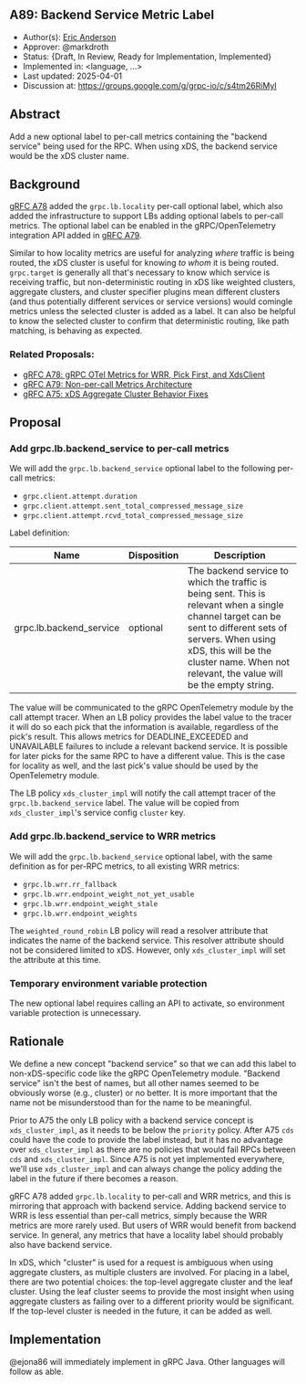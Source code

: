 A89: Backend Service Metric Label
----
* Author(s): [Eric Anderson](https://github.com/ejona86)
* Approver: @markdroth
* Status: {Draft, In Review, Ready for Implementation, Implemented}
* Implemented in: <language, ...>
* Last updated: 2025-04-01
* Discussion at: https://groups.google.com/g/grpc-io/c/s4tm26RiMyI

## Abstract

Add a new optional label to per-call metrics containing the "backend service"
being used for the RPC. When using xDS, the backend service would be the xDS
cluster name.

## Background

[gRFC A78][] added the `grpc.lb.locality` per-call optional label, which also
added the infrastructure to support LBs adding optional labels to per-call
metrics. The optional label can be enabled in the gRPC/OpenTelemetry integration
API added in [gRFC A79][].

Similar to how locality metrics are useful for analyzing _where_ traffic is
being routed, the xDS cluster is useful for knowing _to whom_ it is being
routed. `grpc.target` is generally all that's necessary to know which service is
receiving traffic, but non-deterministic routing in xDS like weighted clusters,
aggregate clusters, and cluster specifier plugins mean different clusters (and
thus potentially different services or service versions) would comingle metrics
unless the selected cluster is added as a label. It can also be helpful to know
the selected cluster to confirm that deterministic routing, like path matching,
is behaving as expected.

### Related Proposals:
* [gRFC A78: gRPC OTel Metrics for WRR, Pick First, and XdsClient][gRFC A78]
* [gRFC A79: Non-per-call Metrics Architecture][gRFC A79]
* [gRFC A75: xDS Aggregate Cluster Behavior Fixes][gRFC A75]

[gRFC A78]: A78-grpc-metrics-wrr-pf-xds.md#per-call-metrics
[gRFC A79]: A79-non-per-call-metrics-architecture.md
[gRFC A75]: A75-xds-aggregate-cluster-behavior-fixes.md

## Proposal

### Add grpc.lb.backend_service to per-call metrics

We will add the `grpc.lb.backend_service` optional label to the following
per-call metrics:
- `grpc.client.attempt.duration`
- `grpc.client.attempt.sent_total_compressed_message_size`
- `grpc.client.attempt.rcvd_total_compressed_message_size`

Label definition:

| Name        | Disposition | Description |
| ----------- | ----------- | ----------- |
| grpc.lb.backend_service | optional | The backend service to which the traffic is being sent. This is relevant when a single channel target can be sent to different sets of servers. When using xDS, this will be the cluster name. When not relevant, the value will be the empty string. |

The value will be communicated to the gRPC OpenTelemetry module by the call
attempt tracer. When an LB policy provides the label value to the tracer it
will do so each pick that the information is available, regardless of the pick's
result. This allows metrics for DEADLINE_EXCEEDED and UNAVAILABLE failures to
include a relevant backend service. It is possible for later picks for the same
RPC to have a different value. This is the case for locality as well, and the
last pick's value should be used by the OpenTelemetry module.

The LB policy `xds_cluster_impl` will notify the call attempt tracer of the
`grpc.lb.backend_service` label. The value will be copied from
`xds_cluster_impl`'s service config `cluster` key.

### Add grpc.lb.backend_service to WRR metrics

We will add the `grpc.lb.backend_service` optional label, with the same
definition as for per-RPC metrics, to all existing WRR metrics:
- `grpc.lb.wrr.rr_fallback`
- `grpc.lb.wrr.endpoint_weight_not_yet_usable`
- `grpc.lb.wrr.endpoint_weight_stale`
- `grpc.lb.wrr.endpoint_weights`

The `weighted_round_robin` LB policy will read a resolver attribute that
indicates the name of the backend service. This resolver attribute should not be
considered limited to xDS. However, only `xds_cluster_impl` will set the
attribute at this time.

### Temporary environment variable protection

The new optional label requires calling an API to activate, so environment
variable protection is unnecessary.

## Rationale

We define a new concept "backend service" so that we can add this label to
non-xDS-specific code like the gRPC OpenTelemetry module. "Backend service"
isn't the best of names, but all other names seemed to be obviously worse (e.g.,
cluster) or no better. It is more important that the name not be misunderstood
than for the name to be meaningful.

Prior to A75 the only LB policy with a backend service concept is
`xds_cluster_impl`, as it needs to be below the `priority` policy. After A75
`cds` could have the code to provide the label instead, but it has no advantage
over `xds_cluster_impl` as there are no policies that would fail RPCs between
`cds` and `xds_cluster_impl`. Since A75 is not yet implemented everywhere, we'll
use `xds_cluster_impl` and can always change the policy adding the label in the
future if there becomes a reason.

gRFC A78 added `grpc.lb.locality` to per-call and WRR metrics, and this is
mirroring that approach with backend service. Adding backend service to WRR is
less essential than per-call metrics, simply because the WRR metrics are more
rarely used. But users of WRR would benefit from backend service. In general,
any metrics that have a locality label should probably also have backend
service.

In xDS, which "cluster" is used for a request is ambiguous when using aggregate
clusters, as multiple clusters are involved. For placing in a label, there are
two potential choices: the top-level aggregate cluster and the leaf cluster.
Using the leaf cluster seems to provide the most insight when using aggregate
clusters as failing over to a different priority would be significant. If the
top-level cluster is needed in the future, it can be added as well.

## Implementation

@ejona86 will immediately implement in gRPC Java. Other languages will follow as
able.
